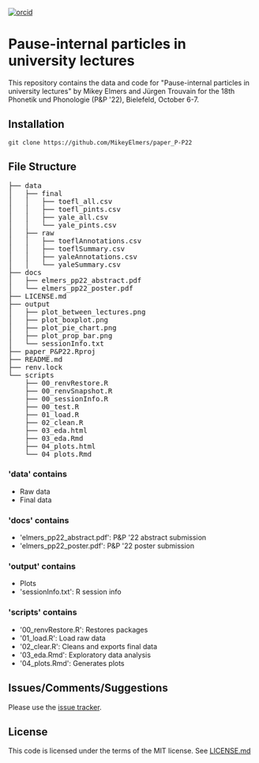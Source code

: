 [![orcid](https://img.shields.io/badge/ORCID-0000--0002--3929--788X-green?style=plastic&logo=orcid&url=https://orcid.org/0000-0002-3929-788X)](https://orcid.org/0000-0002-3929-788X)

# Pause-internal particles in university lectures
This repository contains the data and code for "Pause-internal particles in university lectures" by Mikey Elmers and Jürgen Trouvain for the 18th Phonetik und Phonologie (P&P '22), Bielefeld, October 6-7.

## Installation
```
git clone https://github.com/MikeyElmers/paper_P-P22
```

## File Structure
<pre>
├── data
│   ├── final
│   │   ├── toefl_all.csv
│   │   ├── toefl_pints.csv
│   │   ├── yale_all.csv
│   │   └── yale_pints.csv
│   ├── raw
│   │   ├── toeflAnnotations.csv
│   │   ├── toeflSummary.csv
│   │   ├── yaleAnnotations.csv
│   │   └── yaleSummary.csv
├── docs
│   ├── elmers_pp22_abstract.pdf
│   └── elmers_pp22_poster.pdf
├── LICENSE.md
├── output
│   ├── plot_between_lectures.png
│   ├── plot_boxplot.png
│   ├── plot_pie_chart.png
│   ├── plot_prop_bar.png
│   └── sessionInfo.txt
├── paper_P&P22.Rproj
├── README.md
├── renv.lock
└── scripts
    ├── 00_renvRestore.R
    ├── 00_renvSnapshot.R
    ├── 00_sessionInfo.R
    ├── 00_test.R
    ├── 01_load.R
    ├── 02_clean.R
    ├── 03_eda.html
    ├── 03_eda.Rmd
    ├── 04_plots.html
    └── 04_plots.Rmd
</pre>

### 'data' contains
- Raw data
- Final data

### 'docs' contains
- 'elmers_pp22_abstract.pdf': P&P '22 abstract submission
- 'elmers_pp22_poster.pdf': P&P '22 poster submission

### 'output' contains
- Plots
- 'sessionInfo.txt': R session info

### 'scripts' contains
- '00_renvRestore.R': Restores packages
- '01_load.R': Load raw data
- '02_clear.R': Cleans and exports final data
- '03_eda.Rmd': Exploratory data analysis
- '04_plots.Rmd': Generates plots

## Issues/Comments/Suggestions
Please use the [issue tracker](https://github.com/MikeyElmers/paper_P-P22/issues).

## License
This code is licensed under the terms of the MIT license. See [LICENSE.md](https://github.com/MikeyElmers/paper_P-P22/blob/master/LICENSE.md)



